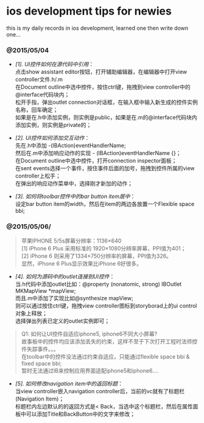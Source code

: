 ios development tips for newies 
======================================
this is my daily records in ios development, learned one then write down one... 

### @2015/05/04 
* _[1]. UI控件如何在源代码中引用_：  
    点击show assistant editor按钮，打开辅助编辑器，在编辑器中打开view controller文件.h/.m  
    在Document outline中选中控件，按住ctrl键，拖拽到view controller中的@interface代码块内；  
    松开手指，弹出outlet connection对话框，在输入框中输入新生成的控件实例名称，回车确定；  
    如果是在.h中添加实例，则实例是public，如果是在.m的@interface代码块内添加实例，则实例是private的；  
    
* _[2]. UI控件如何添加交互动作_：  
    先在.h中添加 -(IBAction)eventHandlerName;  
    然后在.m中添加响应动作的实现 - (IBAction)eventHandlerName {}；  
    在Document outline中选中控件，打开connection inspector面板；  
    在sent events选择一个事件，按住事件后面的加号，拖拽到控件所属的view controller上松手；  
    在弹出的响应动作菜单中，选择刚才新加的动作；  
    
* _[3]. 如何将toolbar控件中的bar button item居中_：  
    设定bar button item的width，然后在item的两边各放置一个Flexible space bbi;  
    
### @2015/05/06/  

> 苹果IPHONE 5/5s屏幕分辨率：1136×640  
  [1] iPhone 6 Plus 采用标准的 1920×1080分辨率屏幕，PPI值为401；  
  [2] iPhone 6 则采用了1334×750分辨率的屏幕，PPI值为326。  
  显然，iPhone 6 Plus显示效果比iPhone 6好很多。  

* _[4]. 如何为源码中的outlet连接到UI控件_：  
    当.h代码中添加outlet比如：@property (nonatomic, strong) IBOutlet MKMapView *mapView;  
    而且.m中添加了实现比如@synthesize mapView;  
    则可以通过按住ctrl键，拖拽view controller图标到storyborad上的ui control对象上释放；  
    选择弹出列表已定义的outlet实例即可；  
    
> Q1: 如何让UI控件自适应iphone5, iphone6不同大小屏幕?  
 故事板中的控件均应该添加丢失的约束，这样不至于下次打开工程时法师控件失踪事件。。。  
 在toolbar中的控件没法通过约束自适应，只能通过flexible space bbi & fixed space bbi;  
 暂时无法通过IB来控制应用界面适配iphone5和iphone6....
    
* _[5].  如何修改navigation item中的返回标题_：  
    当view controller嵌入navigation controller后，当前的vc就有了标题栏(Navigation Item)；  
    标题栏内左边默认的的返回方式是< Back，当选中这个标题栏，然后在属性面板中可以添加Title和BackButton中的文字来修改；  
    
    

